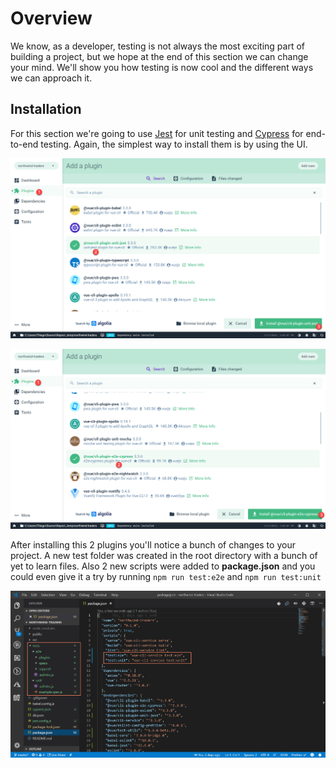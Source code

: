 # Overview

We know, as a developer, testing is not always the most exciting part of building a project, but we hope at the end of this section we can change your mind. We'll show you how testing is now cool and the different ways we can approach it.

## Installation

For this section we're going to use [Jest](https://jestjs.io/) for unit testing and [Cypress](https://www.cypress.io/) for end-to-end testing. Again, the simplest way to install them is by using the UI.

![Installing jest](../.gitbook/assets/installing-jest.jpg)

![Installing cypress](../.gitbook/assets/installing-cypress.jpg)

After installing this 2 plugins you'll notice a bunch of changes to your project. A new test folder was created in the root directory with a bunch of yet to learn files. Also 2 new scripts were added to **package.json** and you could even give it a try by running `npm run test:e2e` and `npm run test:unit`

![](../.gitbook/assets/after-installing-testing.jpg)


